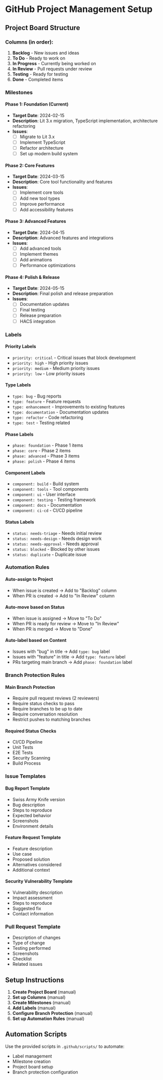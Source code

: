 # GitHub Project Management Setup

## Project Board Structure

### Columns (in order):
1. **Backlog** - New issues and ideas
2. **To Do** - Ready to work on
3. **In Progress** - Currently being worked on
4. **In Review** - Pull requests under review
5. **Testing** - Ready for testing
6. **Done** - Completed items

### Milestones

#### Phase 1: Foundation (Current)
- **Target Date**: 2024-02-15
- **Description**: Lit 3.x migration, TypeScript implementation, architecture refactoring
- **Issues**: 
  - [ ] Migrate to Lit 3.x
  - [ ] Implement TypeScript
  - [ ] Refactor architecture
  - [ ] Set up modern build system

#### Phase 2: Core Features
- **Target Date**: 2024-03-15
- **Description**: Core tool functionality and features
- **Issues**:
  - [ ] Implement core tools
  - [ ] Add new tool types
  - [ ] Improve performance
  - [ ] Add accessibility features

#### Phase 3: Advanced Features
- **Target Date**: 2024-04-15
- **Description**: Advanced features and integrations
- **Issues**:
  - [ ] Add advanced tools
  - [ ] Implement themes
  - [ ] Add animations
  - [ ] Performance optimizations

#### Phase 4: Polish & Release
- **Target Date**: 2024-05-15
- **Description**: Final polish and release preparation
- **Issues**:
  - [ ] Documentation updates
  - [ ] Final testing
  - [ ] Release preparation
  - [ ] HACS integration

### Labels

#### Priority Labels
- `priority: critical` - Critical issues that block development
- `priority: high` - High priority issues
- `priority: medium` - Medium priority issues
- `priority: low` - Low priority issues

#### Type Labels
- `type: bug` - Bug reports
- `type: feature` - Feature requests
- `type: enhancement` - Improvements to existing features
- `type: documentation` - Documentation updates
- `type: refactor` - Code refactoring
- `type: test` - Testing related

#### Phase Labels
- `phase: foundation` - Phase 1 items
- `phase: core` - Phase 2 items
- `phase: advanced` - Phase 3 items
- `phase: polish` - Phase 4 items

#### Component Labels
- `component: build` - Build system
- `component: tools` - Tool components
- `component: ui` - User interface
- `component: testing` - Testing framework
- `component: docs` - Documentation
- `component: ci-cd` - CI/CD pipeline

#### Status Labels
- `status: needs-triage` - Needs initial review
- `status: needs-design` - Needs design work
- `status: needs-approval` - Needs approval
- `status: blocked` - Blocked by other issues
- `status: duplicate` - Duplicate issue

### Automation Rules

#### Auto-assign to Project
- When issue is created → Add to "Backlog" column
- When PR is created → Add to "In Review" column

#### Auto-move based on Status
- When issue is assigned → Move to "To Do"
- When PR is ready for review → Move to "In Review"
- When PR is merged → Move to "Done"

#### Auto-label based on Content
- Issues with "bug" in title → Add `type: bug` label
- Issues with "feature" in title → Add `type: feature` label
- PRs targeting main branch → Add `phase: foundation` label

### Branch Protection Rules

#### Main Branch Protection
- Require pull request reviews (2 reviewers)
- Require status checks to pass
- Require branches to be up to date
- Require conversation resolution
- Restrict pushes to matching branches

#### Required Status Checks
- CI/CD Pipeline
- Unit Tests
- E2E Tests
- Security Scanning
- Build Process

### Issue Templates

#### Bug Report Template
- Swiss Army Knife version
- Bug description
- Steps to reproduce
- Expected behavior
- Screenshots
- Environment details

#### Feature Request Template
- Feature description
- Use case
- Proposed solution
- Alternatives considered
- Additional context

#### Security Vulnerability Template
- Vulnerability description
- Impact assessment
- Steps to reproduce
- Suggested fix
- Contact information

### Pull Request Template
- Description of changes
- Type of change
- Testing performed
- Screenshots
- Checklist
- Related issues

## Setup Instructions

1. **Create Project Board** (manual)
2. **Set up Columns** (manual)
3. **Create Milestones** (manual)
4. **Add Labels** (manual)
5. **Configure Branch Protection** (manual)
6. **Set up Automation Rules** (manual)

## Automation Scripts

Use the provided scripts in `.github/scripts/` to automate:
- Label management
- Milestone creation
- Project board setup
- Branch protection configuration

